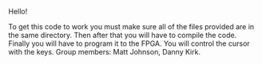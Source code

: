 Hello!

To get this code to work you must make sure all of the files provided are in the same directory. Then after that you will have to compile the code. \
Finally you will have to program it to the FPGA. You will control the cursor with the keys. 
Group members: Matt Johnson, Danny Kirk.

